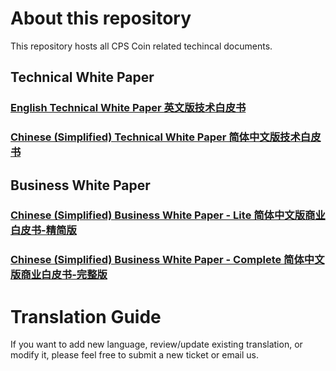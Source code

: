 # About this repository 

This repository hosts all CPS Coin related techincal documents. 

## Technical White Paper

### [English Technical White Paper 英文版技术白皮书](tech_whitepaper.md)

### [Chinese (Simplified) Technical White Paper 简体中文版技术白皮书](tech_whitepaper.chs.md) 

## Business White Paper

### [Chinese (Simplified) Business White Paper - Lite 简体中文版商业白皮书-精简版](cps_business_whitepaper_lite_CN.pdf)

### [Chinese (Simplified) Business White Paper - Complete 简体中文版商业白皮书-完整版](cps_business_whitepaper_complete_CN.pdf)

# Translation Guide
If you want to add new language, review/update existing translation, or modify it, please feel free to submit a new ticket or email us.



